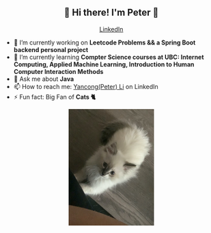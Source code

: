 <h2 align="center">👋  Hi there! I'm Peter 👋</h2>
<p align="center">
  <a href="https://www.linkedin.com/in/ubcpeterli/">LinkedIn</a> 
</p>

- 🔭 I’m currently working on **Leetcode Problems && a Spring Boot backend personal project**
- 🌱 I’m currently learning **Compter Science courses at UBC: Internet Computing, Applied Machine Learning, Introduction to Human Computer Interaction Methods**
- 💬 Ask me about **Java**
- 📫 How to reach me: [Yancong(Peter) Li](https://www.linkedin.com/in/ubcpeterli/) on LinkedIn
- ⚡ Fun fact: Big Fan of **Cats 🐈**

<p align="center">
  <img
       src="https://raw.githubusercontent.com/YancongLi/YancongLi/master/Dolphin.jpg" width="200">
</p>
